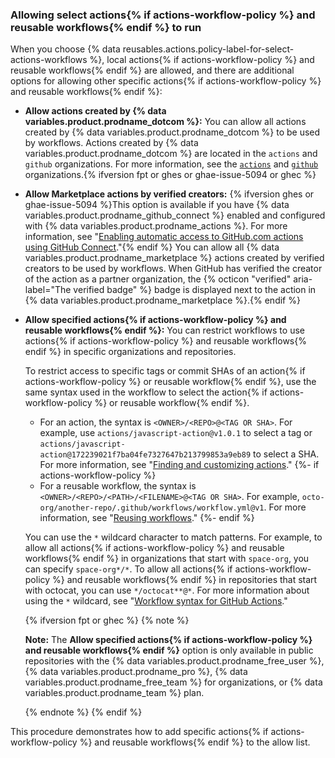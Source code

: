 <a name="allowing-select-actions-to-run"></a>
<a name="allowing-specific-actions-to-run"></a>
### Allowing select actions{% if actions-workflow-policy %} and reusable workflows{% endif %} to run

When you choose {% data reusables.actions.policy-label-for-select-actions-workflows %}, local actions{% if actions-workflow-policy %} and reusable workflows{% endif %} are allowed, and there are additional options for allowing other specific actions{% if actions-workflow-policy %} and reusable workflows{% endif %}:

- **Allow actions created by {% data variables.product.prodname_dotcom %}:** You can allow all actions created by {% data variables.product.prodname_dotcom %} to be used by workflows. Actions created by {% data variables.product.prodname_dotcom %} are located in the `actions` and `github` organizations. For more information, see the [`actions`](https://github.com/actions) and [`github`](https://github.com/github) organizations.{% ifversion fpt or ghes or ghae-issue-5094 or ghec %}
- **Allow Marketplace actions by verified creators:** {% ifversion ghes or ghae-issue-5094 %}This option is available if you have {% data variables.product.prodname_github_connect %} enabled and configured with {% data variables.product.prodname_actions %}. For more information, see "[Enabling automatic access to GitHub.com actions using GitHub Connect](/admin/github-actions/managing-access-to-actions-from-githubcom/enabling-automatic-access-to-githubcom-actions-using-github-connect)."{% endif %} You can allow all {% data variables.product.prodname_marketplace %} actions created by verified creators to be used by workflows. When GitHub has verified the creator of the action as a partner organization, the {% octicon "verified" aria-label="The verified badge" %} badge is displayed next to the action in {% data variables.product.prodname_marketplace %}.{% endif %}
- **Allow specified actions{% if actions-workflow-policy %} and reusable workflows{% endif %}:** You can restrict workflows to use actions{% if actions-workflow-policy %} and reusable workflows{% endif %} in specific organizations and repositories.

  To restrict access to specific tags or commit SHAs of an action{% if actions-workflow-policy %} or reusable workflow{% endif %}, use the same syntax used in the workflow to select the action{% if actions-workflow-policy %} or reusable workflow{% endif %}.
  
  - For an action, the syntax is `<OWNER>/<REPO>@<TAG OR SHA>`. For example, use `actions/javascript-action@v1.0.1` to select a tag or `actions/javascript-action@172239021f7ba04fe7327647b213799853a9eb89` to select a SHA. For more information, see "[Finding and customizing actions](/actions/learn-github-actions/finding-and-customizing-actions#using-release-management-for-your-custom-actions)."
  {%- if actions-workflow-policy %}
  - For a reusable workflow, the syntax is `<OWNER>/<REPO>/<PATH>/<FILENAME>@<TAG OR SHA>`. For example, `octo-org/another-repo/.github/workflows/workflow.yml@v1`. For more information, see "[Reusing workflows](/actions/using-workflows/reusing-workflows#calling-a-reusable-workflow)."
  {%- endif %}

  You can use the `*` wildcard character to match patterns. For example, to allow all actions{% if actions-workflow-policy %} and reusable workflows{% endif %} in organizations that start with `space-org`, you can specify `space-org*/*`. To allow all actions{% if actions-workflow-policy %} and reusable workflows{% endif %} in repositories that start with octocat, you can use `*/octocat**@*`. For more information about using the `*` wildcard, see "[Workflow syntax for GitHub Actions](/actions/reference/workflow-syntax-for-github-actions#filter-pattern-cheat-sheet)."

  {% ifversion fpt or ghec %}
  {% note %}

  **Note:** The **Allow specified actions{% if actions-workflow-policy %} and reusable workflows{% endif %}** option is only available in public repositories with the {% data variables.product.prodname_free_user %}, {% data variables.product.prodname_pro %}, {% data variables.product.prodname_free_team %} for organizations, or {% data variables.product.prodname_team %} plan.

  {% endnote %}
  {% endif %}

This procedure demonstrates how to add specific actions{% if actions-workflow-policy %} and reusable workflows{% endif %} to the allow list.
